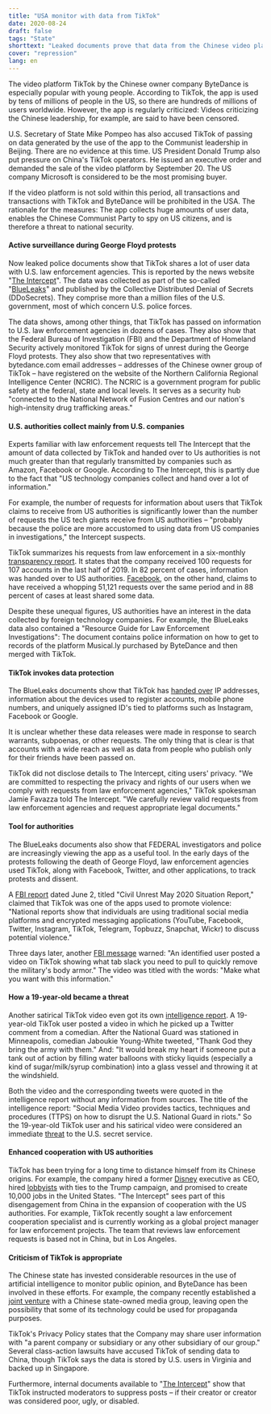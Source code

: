 ```yaml
---
title: "USA monitor with data from TikTok"
date: 2020-08-24
draft: false
tags: "State"
shorttext: "Leaked documents prove that data from the Chinese video platform TikTok is flowing to US authorities."
cover: "repression"
lang: en
---
```


The video platform TikTok by the Chinese owner company ByteDance is especially popular with young people. According to TikTok, the app is used by tens of millions of people in the US, so there are hundreds of millions of users worldwide. However, the app is regularly criticized: Videos criticizing the Chinese leadership, for example, are said to have been censored.

U.S. Secretary of State Mike Pompeo has also accused TikTok of passing on data generated by the use of the app to the Communist leadership in Beijing. There are no evidence at this time. US President Donald Trump also put pressure on China's TikTok operators. He issued an executive order and demanded the sale of the video platform by September 20. The US company Microsoft is considered to be the most promising buyer.

If the video platform is not sold within this period, all transactions and transactions with TikTok and ByteDance will be prohibited in the USA. The rationale for the measures: The app collects huge amounts of user data, enables the Chinese Communist Party to spy on US citizens, and is therefore a threat to national security.

#### Active surveillance during George Floyd protests

Now leaked police documents show that TikTok shares a lot of user data with U.S. law enforcement agencies. This is reported by the news website "[The Intercept](https://theintercept.com/2020/08/10/blueleaks-tiktok-law-enforcement-privacy/ "LEAKED DOCUMENTS REVEAL WHAT TIKTOK SHARES WITH AUTHORITIES — IN THE U.S.")". The data was collected as part of the so-called "[BlueLeaks](https://theintercept.com/collections/blueleaks/ "BlueLeaks")" and published by the Collective Distributed Denial of Secrets (DDoSecrets). They comprise more than a million files of the U.S. government, most of which concern U.S. police forces.

The data shows, among other things, that TikTok has passed on information to U.S. law enforcement agencies in dozens of cases. They also show that the Federal Bureau of Investigation (FBI) and the Department of Homeland Security actively monitored TikTok for signs of unrest during the George Floyd protests. They also show that two representatives with bytedance.com email addresses – addresses of the Chinese owner group of TikTok – have registered on the website of the Northern California Regional Intelligence Center (NCRIC). The NCRIC is a government program for public safety at the federal, state and local levels. It serves as a security hub "connected to the National Network of Fusion Centres and our nation's high-intensity drug trafficking areas."

#### U.S. authorities collect mainly from U.S. companies

Experts familiar with law enforcement requests tell The Intercept that the amount of data collected by TikTok and handed over to Us authorities is not much greater than that regularly transmitted by companies such as Amazon, Facebook or Google. According to The Intercept, this is partly due to the fact that "US technology companies collect and hand over a lot of information."

For example, the number of requests for information about users that TikTok claims to receive from US authorities is significantly lower than the number of requests the US tech giants receive from US authorities – "probably because the police are more accustomed to using data from US companies in investigations," the Intercept suspects.

TikTok summarizes his requests from law enforcement in a six-monthly [transparency report](https://www.tiktok.com/safety/resources/transparency-report?lang=en "TIKTOK TRANSPARENCY REPORT"). It states that the company received 100 requests for 107 accounts in the last half of 2019. In 82 percent of cases, information was handed over to US authorities. [Facebook](https://transparency.facebook.com/government-data-requests "Government Requests for User Data"), on the other hand, claims to have received a whopping 51,121 requests over the same period and in 88 percent of cases at least shared some data.

Despite these unequal figures, US authorities have an interest in the data collected by foreign technology companies. For example, the BlueLeaks data also contained a "Resource Guide for Law Enforcement Investigations": The document contains police information on how to get to records of the platform Musical.ly purchased by ByteDance and then merged with TikTok.

#### TikTok invokes data protection

The BlueLeaks documents show that TikTok has [handed over](https://www.businessinsider.com/tiktok-police-law-enforcement-requests-2020-7?r=US&IR=T "Leaked documents show what it looks like when TikTok hands over a user's data to police") IP addresses, information about the devices used to register accounts, mobile phone numbers, and uniquely assigned ID's tied to platforms such as Instagram, Facebook or Google.

It is unclear whether these data releases were made in response to search warrants, subpoenas, or other requests. The only thing that is clear is that accounts with a wide reach as well as data from people who publish only for their friends have been passed on.

TikTok did not disclose details to The Intercept, citing users' privacy. "We are committed to respecting the privacy and rights of our users when we comply with requests from law enforcement agencies," TikTok spokesman Jamie Favazza told The Intercept. "We carefully review valid requests from law enforcement agencies and request appropriate legal documents."

#### Tool for authorities

The BlueLeaks documents also show that FEDERAL investigators and police are increasingly viewing the app as a useful tool. In the early days of the protests following the death of George Floyd, law enforcement agencies used TikTok, along with Facebook, Twitter, and other applications, to track protests and dissent.

A [FBI report](https://www.documentcloud.org/documents/6981488-June-2-FBI-SITREP.html "Civil Unrest May 2020 Situation Report") dated June 2, titled "Civil Unrest May 2020 Situation Report," claimed that TikTok was one of the apps used to promote violence: "National reports show that individuals are using traditional social media platforms and encrypted messaging applications (YouTube, Facebook, Twitter, Instagram, TikTok, Telegram, Topbuzz, Snapchat, Wickr) to discuss potential violence."

Three days later, another [FBI message](https://www.documentcloud.org/documents/7032551-SITREP-5-JUN-1200-FINAL-OPE.html "Preventing Violence and Criminal Activity in Protection of Lawful Protest") warned: "An identified user posted a video on TikTok showing what tab slack you need to pull to quickly remove the military's body armor." The video was titled with the words: "Make what you want with this information."

#### How a 19-year-old became a threat

Another satirical TikTok video even got its own [intelligence report](https://www.documentcloud.org/documents/7032553-U-FOUO-Social-Media-User-Provides-TTPs-to.html "Homeland Report"). A 19-year-old TikTok user posted a video in which he picked up a Twitter comment from a comedian. After the National Guard was stationed in Minneapolis, comedian Jaboukie Young-White tweeted, "Thank God they bring the army with them." And: "It would break my heart if someone put a tank out of action by filling water balloons with sticky liquids (especially a kind of sugar/milk/syrup combination) into a glass vessel and throwing it at the windshield.

Both the video and the corresponding tweets were quoted in the intelligence report without any information from sources. The title of the intelligence report: "Social Media Video provides tactics, techniques and procedures (TTPS) on how to disrupt the U.S. National Guard in riots." So the 19-year-old TikTok user and his satirical video were considered an immediate [threat](https://mainernews.com/maine-spy-agency-pushed-absurd-claim-that-tiktok-teen-trained-terrorists/ "Maine Spy Agency Pushed Absurd Claim That TikTok Teen Trained Terrorists") to the U.S. secret service.

#### Enhanced cooperation with US authorities

TikTok has been trying for a long time to distance himself from its Chinese origins. For example, the company hired a former [Disney](https://www.bbc.com/news/technology-52717333#:~:text=Disney's%20head%20of%20streaming%20Kevin,the%20platform's%20Chinese%20parent%20company. "Disney's head of streaming to become CEO of TikTok") executive as CEO, hired [lobbyists](https://www.opensecrets.org/news/2020/07/tiktok-deploys-lobbyists/ "TikTok deploys lobbyists tied to Trump, top Democrats as US considers ban") with ties to the Trump campaign, and promised to create 10,000 jobs in the United States. "The Intercept" sees part of this disengagement from China in the expansion of cooperation with the US authorities. For example, TikTok recently sought a law enforcement cooperation specialist and is currently working as a global project manager for law enforcement projects. The team that reviews law enforcement requests is based not in China, but in Los Angeles.

#### Criticism of TikTok is appropriate

The Chinese state has invested considerable resources in the use of artificial intelligence to monitor public opinion, and ByteDance has been involved in these efforts. For example, the company recently established a [joint venture](https://www.reuters.com/article/us-bytedance-filing/bytedance-unit-establishes-venture-with-chinese-state-media-firm-idUSKBN1YI099 "ByteDance unit establishes venture with Chinese state media firm") with a Chinese state-owned media group, leaving open the possibility that some of its technology could be used for propaganda purposes.

TikTok's Privacy Policy states that the Company may share user information with "a parent company or subsidiary or any other subsidiary of our group." Several class-action lawsuits have accused TikTok of sending data to China, though TikTok says the data is stored by U.S. users in Virginia and backed up in Singapore.

Furthermore, internal documents available to "[The Intercept](https://theintercept.com/2020/03/16/tiktok-app-moderators-users-discrimination/ "INVISIBLE CENSORSHIP")" show that TikTok instructed moderators to suppress posts – if their creator or creator was considered poor, ugly, or disabled.
